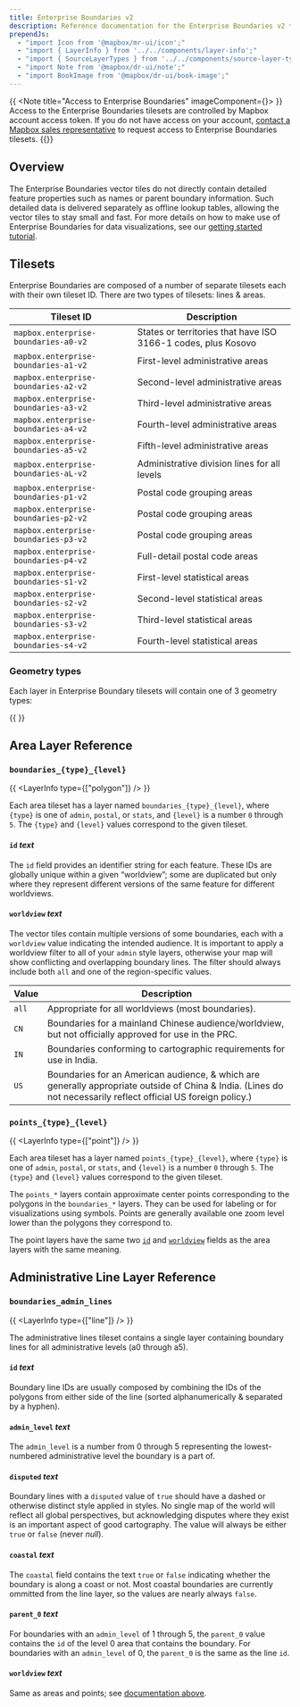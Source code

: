 ```yaml
---
title: Enterprise Boundaries v2
description: Reference documentation for the Enterprise Boundaries v2 tileset.
prependJs: 
  - "import Icon from '@mapbox/mr-ui/icon';"
  - "import { LayerInfo } from '../../components/layer-info';"
  - "import { SourceLayerTypes } from '../../components/source-layer-types';"
  - "import Note from '@mapbox/dr-ui/note';"
  - "import BookImage from '@mapbox/dr-ui/book-image';"
---
```



{{ <Note title="Access to Enterprise Boundaries" imageComponent={<BookImage height="60" width="60"/>}> }}
Access to the Enterprise Boundaries tilesets are controlled by Mapbox account access token. If you do not have access on your account, [contact a Mapbox sales representative](https://www.mapbox.com/contact/) to request access to Enterprise Boundaries tilesets.
{{</Note>}}

## Overview

The Enterprise Boundaries vector tiles do not directly contain detailed feature properties such as names or parent boundary information. Such detailed data is delivered separately as offline lookup tables, allowing the vector tiles to stay small and fast. For more details on how to make use of Enterprise Boundaries for data visualizations, see our [getting started tutorial](https://docs.mapbox.com/help/tutorials/get-started-enterprise-boundaries/).

## Tilesets

Enterprise Boundaries are composed of a number of separate tilesets each with their own tileset ID. There are two types of tilesets: lines & areas.

| Tileset ID | Description |
|---|---|
| `mapbox.enterprise-boundaries-a0-v2` | States or territories that have ISO 3166-1 codes, plus Kosovo |
| `mapbox.enterprise-boundaries-a1-v2` | First-level administrative areas |
| `mapbox.enterprise-boundaries-a2-v2` | Second-level administrative areas |
| `mapbox.enterprise-boundaries-a3-v2` | Third-level administrative areas |
| `mapbox.enterprise-boundaries-a4-v2` | Fourth-level administrative areas |
| `mapbox.enterprise-boundaries-a5-v2` | Fifth-level administrative areas |
| `mapbox.enterprise-boundaries-aL-v2` | Administrative division lines for all levels |
| `mapbox.enterprise-boundaries-p1-v2` | Postal code grouping areas |
| `mapbox.enterprise-boundaries-p2-v2` | Postal code grouping areas |
| `mapbox.enterprise-boundaries-p3-v2` | Postal code grouping areas |
| `mapbox.enterprise-boundaries-p4-v2` | Full-detail postal code areas |
| `mapbox.enterprise-boundaries-s1-v2` | First-level statistical areas |
| `mapbox.enterprise-boundaries-s2-v2` | Second-level statistical areas |
| `mapbox.enterprise-boundaries-s3-v2` | Third-level statistical areas |
| `mapbox.enterprise-boundaries-s4-v2` | Fourth-level statistical areas |

### Geometry types

Each layer in Enterprise Boundary tilesets will contain one of 3 geometry types:

{{ <SourceLayerTypes /> }}


## Area Layer Reference

### `boundaries_{type}_{level}`

{{ <LayerInfo type={["polygon"]} /> }}

Each area tileset has a layer named `boundaries_{type}_{level}`, where `{type}` is one of `admin`, `postal`, or `stats`, and `{level}` is a number `0` through `5`. The `{type}` and `{level}` values correspond to the given tileset.

#### <!--area--> `id` _text_

The `id` field provides an identifier string for each feature. These IDs are globally unique within a given “worldview”; some are duplicated but only where they represent different versions of the same feature for different worldviews.

#### <!--area--> `worldview` _text_

The vector tiles contain multiple versions of some boundaries, each with a `worldview` value indicating the intended audience. It is important to apply a worldview filter to all of your `admin` style layers, otherwise your map will show conflicting and overlapping boundary lines. The filter should always include both `all` and one of the region-specific values.

| Value | Description |
|---|---|
| `all` | Appropriate for all worldviews (most boundaries). |
| `CN` | Boundaries for a mainland Chinese audience/worldview, but not officially approved for use in the PRC. |
| `IN` | Boundaries conforming to cartographic requirements for use in India. |
| `US` | Boundaries for an American audience, & which are generally appropriate outside of China & India. (Lines do not necessarily reflect official US foreign policy.) |

### `points_{type}_{level}`

{{ <LayerInfo type={["point"]} /> }}

Each area tileset has a layer named `points_{type}_{level}`, where `{type}` is one of `admin`, `postal`, or `stats`, and `{level}` is a number `0` through `5`. The `{type}` and `{level}` values correspond to the given tileset.

The `points_*` layers contain approximate center points corresponding to the polygons in the `boundaries_*` layers. They can be used for labeling or for visualizations using symbols. Points are generally available one zoom level lower than the polygons they correspond to.

The point layers have the same two [`id`](#area---id-text) and [`worldview`](#area---worldview-text) fields as the area layers with the same meaning.

## Administrative Line Layer Reference

### `boundaries_admin_lines`

{{ <LayerInfo type={["line"]} /> }}

The administrative lines tileset contains a single layer containing boundary lines for all administrative levels (a0 through a5).

#### <!--line--> `id` _text_

Boundary line IDs are usually composed by combining the IDs of the polygons from either side of the line (sorted alphanumerically & separated by a hyphen).

#### <!--line--> `admin_level` _text_

The `admin_level` is a number from 0 through 5 representing the lowest-numbered administrative level the boundary is a part of.

#### <!--line--> `disputed` _text_

Boundary lines with a `disputed` value of `true` should have a dashed or otherwise distinct style applied in styles. No single map of the world will reflect all global perspectives, but acknowledging disputes where they exist is an important aspect of good cartography. The value will always be either `true` or `false` (never _null_).

#### <!--line--> `coastal` _text_

The `coastal` field contains the text `true` or `false` indicating whether the boundary is along a coast or not. Most coastal boundaries are currently ommitted from the line layer, so the values are nearly always `false`.

#### <!--line--> `parent_0` _text_

For boundaries with an `admin_level` of 1 through 5, the `parent_0` value contains the `id` of the level 0 area that contains the boundary. For boundaries with an `admin_level` of 0, the `parent_0` is the same as the line `id`.

#### <!--line--> `worldview` _text_

Same as areas and points; see [documentation above](#area---worldview-text).
